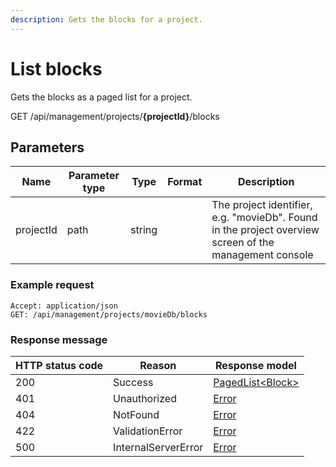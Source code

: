 ```yaml
---
description: Gets the blocks for a project.
---
```

# List blocks

Gets the blocks as a paged list for a project.

<span class="label label--get">GET</span> /api/management/projects/**{projectId}**/blocks

## Parameters

| Name      | Parameter type | Type   | Format | Description                                                                                            |
|-----------|----------------|--------|--------|--------------------------------------------------------------------------------------------------------|
| projectId | path           | string |        | The project identifier, e.g. "movieDb". Found in the project overview screen of the management console |

### Example request

```http
Accept: application/json
GET: /api/management/projects/movieDb/blocks
```

### Response message

| HTTP status code | Reason              | Response model                            |
|------------------|---------------------|-------------------------------------------|
| 200              | Success             | [PagedList&lt;Block&gt;](/model/block.md) |
| 401              | Unauthorized        | [Error](/key-concepts/errors.md)          |
| 404              | NotFound            | [Error](/key-concepts/errors.md)          |
| 422              | ValidationError     | [Error](/key-concepts/errors.md)          |
| 500              | InternalServerError | [Error](/key-concepts/errors.md)          |
